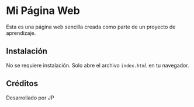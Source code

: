 # Mi Página Web

Esta es una página web sencilla creada como parte de un proyecto de aprendizaje.

## Instalación

No se requiere instalación. Solo abre el archivo `index.html` en tu navegador.

## Créditos

Desarrollado por JP

